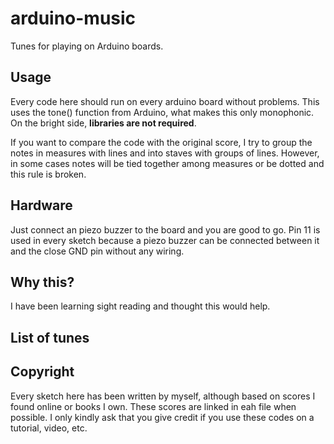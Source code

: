 # arduino-music
Tunes for playing on Arduino boards.

## Usage

Every code here should run on every arduino board without problems. This uses the tone() function from Arduino, what makes this only monophonic. On the bright side, **libraries are not required**.

If you want to compare the code with the original score, I try to group the notes in measures with lines and into staves with groups of lines. However, in some cases notes will be tied together among measures or be dotted and this rule is broken.

## Hardware

Just connect an piezo buzzer to the board and you are good to go. Pin 11 is used in every sketch because a piezo buzzer can be connected between it and the close GND pin without any wiring.

## Why this?

I have been learning sight reading and thought this would help. 


## List of tunes


## Copyright

Every sketch here has been written by myself, although based on scores I found online or books I own. These scores are linked in eah file when possible. I only kindly ask that you give credit if you use these codes on a tutorial, video, etc. 
